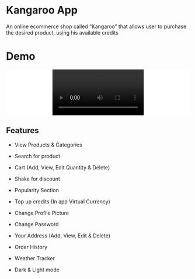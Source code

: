 # Kangaroo App
An online ecommerce shop called “Kangaroo” that allows user to purchase the desired product, using his available credits


# Demo
<div style='text-align: center; background-color: white;'>
<video src='https://dev-limcai.pantheonsite.io/wp-content/uploads/2022/05/d7899250-df39-11ec-a47b-5d1c37c8c1e4.mp4' width=250/>
</div>


## Features
- View Products & Categories
- Search for product
- Cart (Add, View, Edit Quantity & Delete)
- Shake for discount
- Popularity Section

- Top up credits (In app Virtual Currency)
- Change Profile Picture
- Change Password
- Your Address (Add, View, Edit & Delete)
- Order History
- Weather Tracker
- Dark & Light mode
